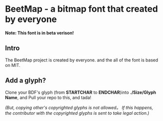 # BeetMap - a bitmap font that created by everyone
**Note: This font is in beta verison!**
## Intro
The BeetMap project is created by everyone. and the all of the font is based on MIT.
## Add a glyph?
Clone your BDF's glyph (from **STARTCHAR** to **ENDCHAR**)into **./Size/Glyph Name**, and Pull your repo to this, and tada!

*(But, copying other's copyrighted glyphs is not allowed。 If this happens, the contributor with the copyrighted glyphs is sent to take legal action.)*
